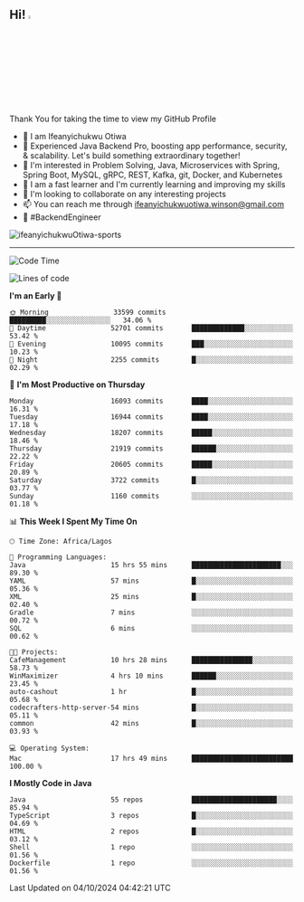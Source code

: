 <!-- BLOG-POST-LIST:START --><!-- BLOG-POST-LIST:END -->

## Hi! <img src="https://media.giphy.com/media/hvRJCLFzcasrR4ia7z/giphy.gif" width="4%"> 

Thank You for taking the time to view my GitHub Profile

- 👋 I am Ifeanyichukwu Otiwa
- 🚀 Experienced Java Backend Pro, boosting app performance, security, & scalability. Let's build something extraordinary together!
- 👀 I'm interested in Problem Solving, Java, Microservices with Spring, Spring Boot, MySQL, gRPC, REST, Kafka, git, Docker, and Kubernetes
- 🌱 I am a fast learner and I'm currently learning and improving my skills
- 💞️ I'm looking to collaborate on any interesting projects
- 📫 You can reach me through ifeanyichukwuotiwa.winson@gmail.com
- 🚀 #BackendEngineer

<p align="left" marginTop="10px"> <img src="https://komarev.com/ghpvc/?username=ifeanyichukwuOtiwa-sports&label=Profile%20views&color=0e75b6&style=for-the-badge" alt="ifeanyichukwuOtiwa-sports" /> </p>

***

<!--START_SECTION:waka-->
![Code Time](http://img.shields.io/badge/Code%20Time-2%2C948%20hrs%2053%20mins-blue)

![Lines of code](https://img.shields.io/badge/From%20Hello%20World%20I%27ve%20Written-24.3%20million%20lines%20of%20code-blue)

**I'm an Early 🐤** 

```text
🌞 Morning                33599 commits       █████████░░░░░░░░░░░░░░░░   34.06 % 
🌆 Daytime                52701 commits       █████████████░░░░░░░░░░░░   53.42 % 
🌃 Evening                10095 commits       ███░░░░░░░░░░░░░░░░░░░░░░   10.23 % 
🌙 Night                  2255 commits        █░░░░░░░░░░░░░░░░░░░░░░░░   02.29 % 
```
📅 **I'm Most Productive on Thursday** 

```text
Monday                   16093 commits       ████░░░░░░░░░░░░░░░░░░░░░   16.31 % 
Tuesday                  16944 commits       ████░░░░░░░░░░░░░░░░░░░░░   17.18 % 
Wednesday                18207 commits       █████░░░░░░░░░░░░░░░░░░░░   18.46 % 
Thursday                 21919 commits       ██████░░░░░░░░░░░░░░░░░░░   22.22 % 
Friday                   20605 commits       █████░░░░░░░░░░░░░░░░░░░░   20.89 % 
Saturday                 3722 commits        █░░░░░░░░░░░░░░░░░░░░░░░░   03.77 % 
Sunday                   1160 commits        ░░░░░░░░░░░░░░░░░░░░░░░░░   01.18 % 
```


📊 **This Week I Spent My Time On** 

```text
🕑︎ Time Zone: Africa/Lagos

💬 Programming Languages: 
Java                     15 hrs 55 mins      ██████████████████████░░░   89.30 % 
YAML                     57 mins             █░░░░░░░░░░░░░░░░░░░░░░░░   05.36 % 
XML                      25 mins             █░░░░░░░░░░░░░░░░░░░░░░░░   02.40 % 
Gradle                   7 mins              ░░░░░░░░░░░░░░░░░░░░░░░░░   00.72 % 
SQL                      6 mins              ░░░░░░░░░░░░░░░░░░░░░░░░░   00.62 % 

🐱‍💻 Projects: 
CafeManagement           10 hrs 28 mins      ███████████████░░░░░░░░░░   58.73 % 
WinMaximizer             4 hrs 10 mins       ██████░░░░░░░░░░░░░░░░░░░   23.45 % 
auto-cashout             1 hr                █░░░░░░░░░░░░░░░░░░░░░░░░   05.68 % 
codecrafters-http-server-54 mins             █░░░░░░░░░░░░░░░░░░░░░░░░   05.11 % 
common                   42 mins             █░░░░░░░░░░░░░░░░░░░░░░░░   03.93 % 

💻 Operating System: 
Mac                      17 hrs 49 mins      █████████████████████████   100.00 % 
```

**I Mostly Code in Java** 

```text
Java                     55 repos            █████████████████████░░░░   85.94 % 
TypeScript               3 repos             █░░░░░░░░░░░░░░░░░░░░░░░░   04.69 % 
HTML                     2 repos             █░░░░░░░░░░░░░░░░░░░░░░░░   03.12 % 
Shell                    1 repo              ░░░░░░░░░░░░░░░░░░░░░░░░░   01.56 % 
Dockerfile               1 repo              ░░░░░░░░░░░░░░░░░░░░░░░░░   01.56 % 
```




 Last Updated on 04/10/2024 04:42:21 UTC
<!--END_SECTION:waka-->

<!--
<p align="center">
![trophy](https://github-profile-trophy.vercel.app/?username=ifeanyichukwuOtiwa-sports&theme=onedark) (https://github.com/ryo-ma/github-profile-trophy)
</p>
-->

<!---
ifeanyi-otiwa/ifeanyi-otiwa is a ✨ special ✨ repository because its `README.md` (this file) appears on your GitHub profile.
You can click the Preview link to take a look at your changes.
--->
